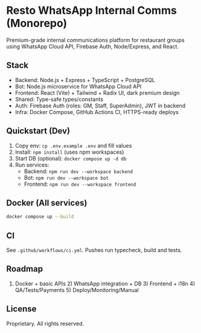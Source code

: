 # Resto WhatsApp Internal Comms (Monorepo)

Premium-grade internal communications platform for restaurant groups using WhatsApp Cloud API, Firebase Auth, Node/Express, and React.

## Stack
- Backend: Node.js + Express + TypeScript + PostgreSQL
- Bot: Node.js microservice for WhatsApp Cloud API
- Frontend: React (Vite) + Tailwind + Radix UI, dark premium design
- Shared: Type-safe types/constants
- Auth: Firebase Auth (roles: GM, Staff, SuperAdmin), JWT in backend
- Infra: Docker Compose, GitHub Actions CI, HTTPS-ready deploys

## Quickstart (Dev)
1. Copy env: `cp .env.example .env` and fill values
2. Install: `npm install` (uses npm workspaces)
3. Start DB (optional): `docker compose up -d db`
4. Run services:
   - Backend: `npm run dev --workspace backend`
   - Bot: `npm run dev --workspace bot`
   - Frontend: `npm run dev --workspace frontend`

## Docker (All services)
```bash
docker compose up --build
```

## CI
See `.github/workflows/ci.yml`. Pushes run typecheck, build and tests.

## Roadmap
1) Docker + basic APIs 2) WhatsApp integration + DB 3) Frontend + i18n 4) QA/Tests/Payments 5) Deploy/Monitoring/Manual

## License
Proprietary. All rights reserved.